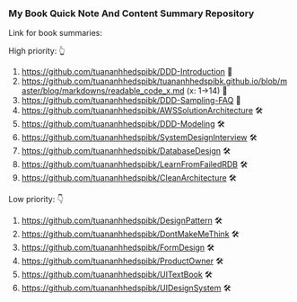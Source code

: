 ### My Book Quick Note And Content Summary Repository

Link for book summaries:

High priority: 👆
1. https://github.com/tuananhhedspibk/DDD-Introduction 🎉
2. https://github.com/tuananhhedspibk/tuananhhedspibk.github.io/blob/master/blog/markdowns/readable_code_x.md (x: 1->14) 🎉
3. https://github.com/tuananhhedspibk/DDD-Sampling-FAQ 🎉
4. https://github.com/tuananhhedspibk/AWSSolutionArchitecture 🛠️
5. https://github.com/tuananhhedspibk/DDD-Modeling 🛠️
6. https://github.com/tuananhhedspibk/SystemDesignInterview 🛠️
7. https://github.com/tuananhhedspibk/DatabaseDesign 🛠️
8. https://github.com/tuananhhedspibk/LearnFromFailedRDB 🛠️
9. https://github.com/tuananhhedspibk/CleanArchitecture 🛠️

Low priority: 👇
1. https://github.com/tuananhhedspibk/DesignPattern 🛠️
2. https://github.com/tuananhhedspibk/DontMakeMeThink 🛠️
3. https://github.com/tuananhhedspibk/FormDesign 🛠️
4. https://github.com/tuananhhedspibk/ProductOwner 🛠️
5. https://github.com/tuananhhedspibk/UITextBook 🛠️
6. https://github.com/tuananhhedspibk/UIDesignSystem 🛠️
